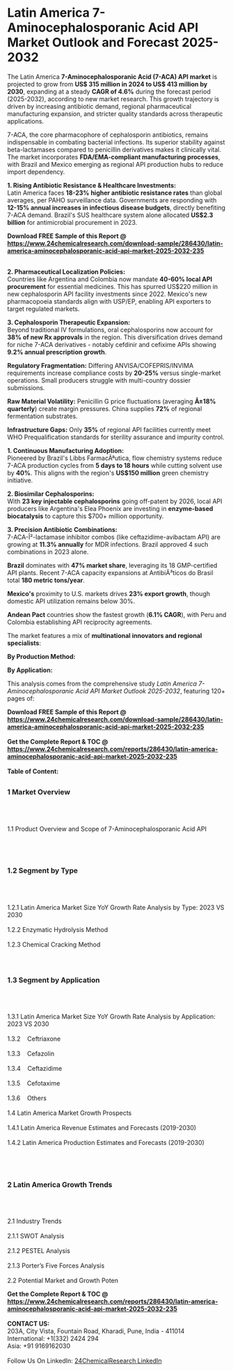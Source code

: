 <h1>Latin America 7-Aminocephalosporanic Acid API Market Outlook and Forecast 2025-2032</h1><p>The Latin America <strong>7-Aminocephalosporanic Acid (7-ACA) API market</strong> is projected to grow from <strong>US$ 315 million in 2024 to US$ 413 million by 2030</strong>, expanding at a steady <strong>CAGR of 4.6%</strong> during the forecast period (2025-2032), according to new market research. This growth trajectory is driven by increasing antibiotic demand, regional pharmaceutical manufacturing expansion, and stricter quality standards across therapeutic applications.</p><p>7-ACA, the core pharmacophore of cephalosporin antibiotics, remains indispensable in combating bacterial infections. Its superior stability against beta-lactamases compared to penicillin derivatives makes it clinically vital. The market incorporates <strong>FDA/EMA-compliant manufacturing processes</strong>, with Brazil and Mexico emerging as regional API production hubs to reduce import dependency.</p><p><strong>1. Rising Antibiotic Resistance &amp; Healthcare Investments:</strong><br>
Latin America faces <strong>18-23% higher antibiotic resistance rates</strong> than global averages, per PAHO surveillance data. Governments are responding with <strong>12-15% annual increases in infectious disease budgets</strong>, directly benefiting 7-ACA demand. Brazil's SUS healthcare system alone allocated <strong>US$2.3 billion</strong> for antimicrobial procurement in 2023.</p><div><b>Download FREE Sample of this Report @ 
            <a href="https://www.24chemicalresearch.com/download-sample/286430/latin-america-aminocephalosporanic-acid-api-market-2025-2032-235">
            https://www.24chemicalresearch.com/download-sample/286430/latin-america-aminocephalosporanic-acid-api-market-2025-2032-235</a></b></div><br><p><strong>2. Pharmaceutical Localization Policies:</strong><br>
Countries like Argentina and Colombia now mandate <strong>40-60% local API procurement</strong> for essential medicines. This has spurred US$220 million in new cephalosporin API facility investments since 2022. Mexico's new pharmacopoeia standards align with USP/EP, enabling API exporters to target regulated markets.</p><p><strong>3. Cephalosporin Therapeutic Expansion:</strong><br>
Beyond traditional IV formulations, oral cephalosporins now account for <strong>38% of new Rx approvals</strong> in the region. This diversification drives demand for niche 7-ACA derivatives - notably cefdinir and cefixime APIs showing <strong>9.2% annual prescription growth</strong>.</p><p><strong>Regulatory Fragmentation:</strong> Differing ANVISA/COFEPRIS/INVIMA requirements increase compliance costs by <strong>20-25%</strong> versus single-market operations. Small producers struggle with multi-country dossier submissions.</p><p><strong>Raw Material Volatility:</strong> Penicillin G price fluctuations (averaging <strong>Â±18% quarterly</strong>) create margin pressures. China supplies <strong>72%</strong> of regional fermentation substrates.</p><p><strong>Infrastructure Gaps:</strong> Only <strong>35%</strong> of regional API facilities currently meet WHO Prequalification standards for sterility assurance and impurity control.</p><p><strong>1. Continuous Manufacturing Adoption:</strong><br>
Pioneered by Brazil's Libbs FarmacÃªutica, flow chemistry systems reduce 7-ACA production cycles from <strong>5 days to 18 hours</strong> while cutting solvent use by <strong>40%</strong>. This aligns with the region's <strong>US$150 million</strong> green chemistry initiative.</p><p><strong>2. Biosimilar Cephalosporins:</strong><br>
With <strong>23 key injectable cephalosporins</strong> going off-patent by 2026, local API producers like Argentina's Elea Phoenix are investing in <strong>enzyme-based biocatalysis</strong> to capture this $700+ million opportunity.</p><p><strong>3. Precision Antibiotic Combinations:</strong><br>
7-ACA-Î²-lactamase inhibitor combos (like ceftazidime-avibactam API) are growing at <strong>11.3% annually</strong> for MDR infections. Brazil approved 4 such combinations in 2023 alone.</p><p><strong>Brazil</strong> dominates with <strong>47% market share</strong>, leveraging its 18 GMP-certified API plants. Recent 7-ACA capacity expansions at AntibiÃ³ticos do Brasil total <strong>180 metric tons/year</strong>.</p><p><strong>Mexico's</strong> proximity to U.S. markets drives <strong>23% export growth</strong>, though domestic API utilization remains below 30%.</p><p><strong>Andean Pact</strong> countries show the fastest growth (<strong>6.1% CAGR</strong>), with Peru and Colombia establishing API reciprocity agreements.</p><p>The market features a mix of <strong>multinational innovators and regional specialists</strong>:</p><p><strong>By Production Method:</strong></p><p><strong>By Application:</strong></p><p>This analysis comes from the comprehensive study <em>Latin America 7-Aminocephalosporanic Acid API Market Outlook 2025-2032</em>, featuring 120+ pages of:</p><div><b>Download FREE Sample of this Report @ 
            <a href="https://www.24chemicalresearch.com/download-sample/286430/latin-america-aminocephalosporanic-acid-api-market-2025-2032-235">
            https://www.24chemicalresearch.com/download-sample/286430/latin-america-aminocephalosporanic-acid-api-market-2025-2032-235</a></b></div><br><div><b>Get the Complete Report & TOC @ 
            <a href="https://www.24chemicalresearch.com/reports/286430/latin-america-aminocephalosporanic-acid-api-market-2025-2032-235">
            https://www.24chemicalresearch.com/reports/286430/latin-america-aminocephalosporanic-acid-api-market-2025-2032-235</a></b></div><br>
            <b>Table of Content:</b><p><h2><span style="font-size:16px"><strong>1 Market Overview&nbsp;&nbsp; &nbsp;</strong></span></h2><br />
<br />
<p>1.1 Product Overview and Scope of 7-Aminocephalosporanic Acid API&nbsp;</p><br />
<br />
<h2><strong><span style="font-size:16px">1.2 Segment by Type&nbsp;&nbsp; &nbsp;</span></strong></h2><br />
<br />
<p>1.2.1 Latin America Market Size YoY Growth Rate Analysis by Type: 2023 VS 2030&nbsp;&nbsp; &nbsp;<br /><br />
1.2.2 Enzymatic Hydrolysis Method&nbsp;&nbsp; &nbsp;<br /><br />
1.2.3 Chemical Cracking Method<br /><br />
<br />
<h2><span style="font-size:16px"><strong>1.3 Segment by Application&nbsp;&nbsp;</strong></span></h2><br />
<br />
<p>1.3.1 Latin America Market Size YoY Growth Rate Analysis by Application: 2023 VS 2030&nbsp;&nbsp; &nbsp;<br /><br />
1.3.2&nbsp;&nbsp; &nbsp;Ceftriaxone<br /><br />
1.3.3&nbsp;&nbsp; &nbsp;Cefazolin<br /><br />
1.3.4&nbsp;&nbsp; &nbsp;Ceftazidime<br /><br />
1.3.5&nbsp;&nbsp; &nbsp;Cefotaxime<br /><br />
1.3.6&nbsp;&nbsp; &nbsp;Others<br /><br />
1.4 Latin America Market Growth Prospects&nbsp;&nbsp; &nbsp;<br /><br />
1.4.1 Latin America Revenue Estimates and Forecasts (2019-2030)&nbsp;&nbsp; &nbsp;<br /><br />
1.4.2 Latin America Production Estimates and Forecasts (2019-2030)&nbsp;&nbsp;</p><br />
<br />
<h2><span style="font-size:16px"><strong>2 Latin America Growth Trends&nbsp;&nbsp; &nbsp;</strong></span></h2><br />
<br />
<p>2.1 Industry Trends&nbsp;&nbsp; &nbsp;<br /><br />
2.1.1 SWOT Analysis&nbsp;&nbsp; &nbsp;<br /><br />
2.1.2 PESTEL Analysis&nbsp;&nbsp; &nbsp;<br /><br />
2.1.3 Porter&rsquo;s Five Forces Analysis&nbsp;&nbsp; &nbsp;<br /><br />
2.2 Potential Market and Growth Poten</p><div><b>Get the Complete Report & TOC @ 
            <a href="https://www.24chemicalresearch.com/reports/286430/latin-america-aminocephalosporanic-acid-api-market-2025-2032-235">
            https://www.24chemicalresearch.com/reports/286430/latin-america-aminocephalosporanic-acid-api-market-2025-2032-235</a></b></div><br><b>CONTACT US:</b><br>
            203A, City Vista, Fountain Road, Kharadi, Pune, India - 411014<br>
            International: +1(332) 2424 294<br>
            Asia: +91 9169162030 <br><br>
            Follow Us On LinkedIn: <a href="https://www.linkedin.com/company/24chemicalresearch/">24ChemicalResearch LinkedIn</a>